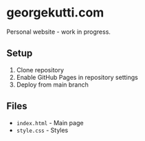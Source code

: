 # georgekutti.com

Personal website - work in progress.

## Setup

1. Clone repository
2. Enable GitHub Pages in repository settings
3. Deploy from main branch

## Files

- `index.html` - Main page
- `style.css` - Styles
